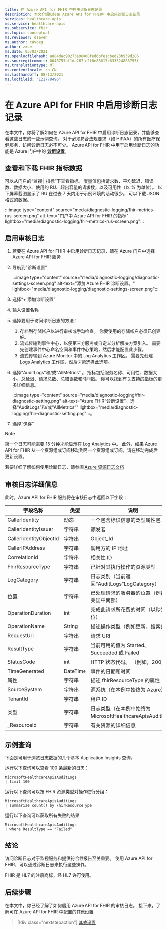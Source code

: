 ```yaml
---
title: 在 Azure API for FHIR 中启用诊断日志记录
description: 本文介绍如何在 Azure API for FHIR® 中启用诊断日志记录
services: healthcare-apis
ms.service: healthcare-apis
ms.subservice: fhir
ms.topic: conceptual
ms.reviewer: dseven
ms.author: cavoeg
author: zxue
ms.date: 03/03/2021
ms.openlocfilehash: a884dac90273e98868fed6bfe1cbed23b939d286
ms.sourcegitcommit: 0046757af1da267fc2f0e88617c633524883795f
ms.translationtype: MT
ms.contentlocale: zh-CN
ms.lasthandoff: 08/13/2021
ms.locfileid: "121778496"
---
```

# <a name="enable-diagnostic-logging-in-azure-api-for-fhir"></a>在 Azure API for FHIR 中启用诊断日志记录

在本文中，你将了解如何在 Azure API for FHIR 中启用诊断日志记录，并能够查看这些日志的一些示例查询。 对于必须符合法规要求（如 HIPAA）的所有医疗保健服务，访问诊断日志必不可少。 Azure API for FHIR 中用于启用诊断日志的功能是 Azure 门户中的 [**诊断设置**](../../azure-monitor/essentials/diagnostic-settings.md)。 

## <a name="view-and-download-fhir-metrics-data"></a>查看和下载 FHIR 指标数据

可以从门户的“监视 | 指标”下查看指标。 度量值包括请求数、平均延迟、错误数、数据大小、使用的 RU、超出容量的请求数，以及可用性（以 % 为单位）。 以下屏幕截图显示了 RU 在过去 7 天内用于示例环境的活动很少。 可以下载 JSON 格式的数据。

   :::image type="content" source="media/diagnostic-logging/fhir-metrics-rus-screen.png" alt-text="门户中 Azure API for FHIR 的指标" lightbox="media/diagnostic-logging/fhir-metrics-rus-screen.png":::

## <a name="enable-audit-logs"></a>启用审核日志
1. 若要在 Azure API for FHIR 中启用诊断日志记录，请在 Azure 门户中选择 Azure API for FHIR 服务 
2. 导航到“诊断设置” 

   :::image type="content" source="media/diagnostic-logging/diagnostic-settings-screen.png" alt-text="添加 Azure FHIR 诊断设置。" lightbox="media/diagnostic-logging/diagnostic-settings-screen.png":::

3. 选择“+ 添加诊断设置”

4. 输入设置名称

5. 选择要用于访问诊断日志的方法：

    1. 存档到存储帐户以进行审核或手动检查。 你要使用的存储帐户必须已创建好。
    2. 流式传输到事件中心，以便第三方服务或自定义分析解决方案引入。 需要先创建事件中心命名空间和事件中心策略，然后才能配置此步骤。
    3. 流式传输到 Azure Monitor 中的 Log Analytics 工作区。 需要先创建 Logs Analytics 工作区，然后才能选择此选项。

6. 选择“AuditLogs”和/或“AllMetrics” 。 指标包括服务名称、可用性、数据大小、总延迟、请求总数、总错误数和时间戳。 你可以找到有关[支持的指标](../../azure-monitor/essentials/metrics-supported.md#microsofthealthcareapisservices)的更多详细信息。 

   :::image type="content" source="media/diagnostic-logging/fhir-diagnostic-setting.png" alt-text="Azure FHIR“诊断设置”。选择“AuditLogs”和/或“AllMetrics”" lightbox="media/diagnostic-logging/fhir-diagnostic-setting.png":::。

7. 选择“保存”


> [!Note] 
> 第一个日志可能需要 15 分钟才能显示在 Log Analytics 中。 此外，如果 Azure API for FHIR 从一个资源组或订阅移动到另一个资源组或订阅，请在移动完成后更新设置。 
 
若要详细了解如何使用诊断日志，请参阅 [Azure 资源日志文档](../../azure-monitor/essentials/platform-logs-overview.md)

## <a name="audit-log-details"></a>审核日志详细信息
此时，Azure API for FHIR 服务将在审核日志中返回以下字段： 

|字段名称  |类型  |说明  |
|---------|---------|---------|
|CallerIdentity|动态|一个包含标识信息的泛型属性包
|CallerIdentityIssuer|字符串|颁发者 
|CallerIdentityObjectId|字符串|Object_Id 
|CallerIPAddress|字符串|调用方的 IP 地址 
|CorrelationId|字符串| 相关性 ID
|FhirResourceType|字符串|已针对其执行操作的资源类型
|LogCategory|字符串|日志类别（当前返回“AuditLogs”LogCategory）
|位置|字符串|已处理请求的服务器的位置（例如，美国中南部）
|OperationDuration|int|完成此请求所花费的时间（以秒为单位）
|OperationName|String| 描述操作类型（例如更新、搜索类型）
|RequestUri|字符串|请求 URI 
|ResultType|字符串|当前可用的值为 Started、Succeeded 或 Failed  
|StatusCode|int|HTTP 状态代码。 （例如，200） 
|TimeGenerated|DateTime|事件的日期和时间|
|属性|字符串| 描述 fhirResourceType 的属性
|SourceSystem|字符串| 源系统（在本例中始终为 Azure）
|TenantId|字符串|租户 ID
|类型|字符串|日志类型（在本例中始终为 MicrosoftHealthcareApisAuditLog）
|_ResourceId|字符串|有关资源的详细信息

## <a name="sample-queries"></a>示例查询

下面是可用于浏览日志数据的几个基本 Application Insights 查询。

运行以下查询可以查看 100 条最新的日志：

```Application Insights
MicrosoftHealthcareApisAuditLogs
| limit 100
```

运行以下查询可以按 FHIR 资源类型对操作进行分组：

```Application Insights
MicrosoftHealthcareApisAuditLogs 
| summarize count() by FhirResourceType
```

运行以下查询可以获取所有失败的结果

```Application Insights
MicrosoftHealthcareApisAuditLogs 
| where ResultType == "Failed" 
```

## <a name="conclusion"></a>结论 
访问诊断日志对于监视服务和提供符合性报告至关重要。 使用 Azure API for FHIR，可以通过诊断日志来执行这些操作。 
 
FHIR 是 HL7 的注册商标，经 HL7 许可使用。

## <a name="next-steps"></a>后续步骤
在本文中，你已经了解了如何启用 Azure API for FHIR 的审核日志。 接下来，了解可在 Azure API for FHIR 中配置的其他设置
 
>[!div class="nextstepaction"]
>[其他设置](azure-api-for-fhir-additional-settings.md)